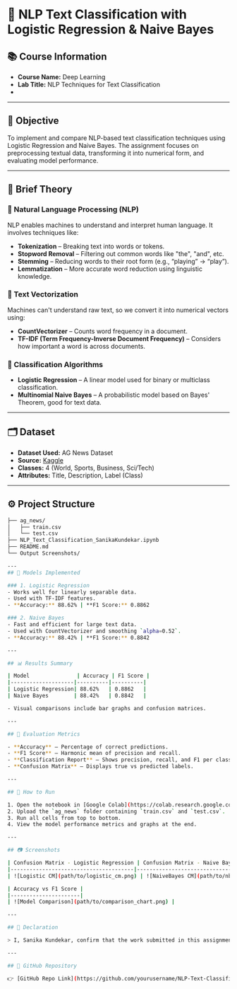 # 📝 NLP Text Classification with Logistic Regression & Naive Bayes

## 📚 Course Information

- **Course Name:** Deep Learning  
- **Lab Title:** NLP Techniques for Text Classification
- 
---

## 🎯 Objective

To implement and compare NLP-based text classification techniques using Logistic Regression and Naive Bayes. The assignment focuses on preprocessing textual data, transforming it into numerical form, and evaluating model performance.

---

## 📖 Brief Theory

### 🔹 Natural Language Processing (NLP)
NLP enables machines to understand and interpret human language. It involves techniques like:
- **Tokenization** – Breaking text into words or tokens.
- **Stopword Removal** – Filtering out common words like "the", "and", etc.
- **Stemming** – Reducing words to their root form (e.g., “playing” → “play”).
- **Lemmatization** – More accurate word reduction using linguistic knowledge.

### 🔹 Text Vectorization
Machines can't understand raw text, so we convert it into numerical vectors using:
- **CountVectorizer** – Counts word frequency in a document.
- **TF-IDF (Term Frequency-Inverse Document Frequency)** – Considers how important a word is across documents.

### 🔹 Classification Algorithms
- **Logistic Regression** – A linear model used for binary or multiclass classification.
- **Multinomial Naive Bayes** – A probabilistic model based on Bayes' Theorem, good for text data.

---

## 🗂 Dataset

- **Dataset Used:** AG News Dataset  
- **Source:** [Kaggle](https://www.kaggle.com/datasets/amananandrai/ag-news-classification-dataset)  
- **Classes:** 4 (World, Sports, Business, Sci/Tech)  
- **Attributes:** Title, Description, Label (Class)  

---

## ⚙️ Project Structure

```bash
├── ag_news/
│   ├── train.csv
│   └── test.csv
├── NLP_Text_Classification_SanikaKundekar.ipynb
├── README.md
└── Output Screenshots/

---
## 🧠 Models Implemented

### 1. Logistic Regression
- Works well for linearly separable data.
- Used with TF-IDF features.
- **Accuracy:** 88.62% | **F1 Score:** 0.8862

### 2. Naive Bayes
- Fast and efficient for large text data.
- Used with CountVectorizer and smoothing `alpha=0.52`.
- **Accuracy:** 88.42% | **F1 Score:** 0.8842

---

## 📊 Results Summary

| Model               | Accuracy | F1 Score |
|--------------------|----------|----------|
| Logistic Regression| 88.62%   | 0.8862   |
| Naive Bayes        | 88.42%   | 0.8842   |

- Visual comparisons include bar graphs and confusion matrices.

---

## 🧪 Evaluation Metrics

- **Accuracy** – Percentage of correct predictions.
- **F1 Score** – Harmonic mean of precision and recall.
- **Classification Report** – Shows precision, recall, and F1 per class.
- **Confusion Matrix** – Displays true vs predicted labels.

---

## 📌 How to Run

1. Open the notebook in [Google Colab](https://colab.research.google.com/).
2. Upload the `ag_news` folder containing `train.csv` and `test.csv`.
3. Run all cells from top to bottom.
4. View the model performance metrics and graphs at the end.

---

## 📷 Screenshots

| Confusion Matrix - Logistic Regression | Confusion Matrix - Naive Bayes |
|---------------------------------------|--------------------------------|
| ![Logistic CM](path/to/logistic_cm.png) | ![NaiveBayes CM](path/to/nb_cm.png) |

| Accuracy vs F1 Score |
|----------------------|
| ![Model Comparison](path/to/comparison_chart.png) |

---

## 📌 Declaration

> I, Sanika Kundekar, confirm that the work submitted in this assignment is my own and has been completed following academic integrity guidelines.

---

## 🔗 GitHub Repository

👉 [GitHub Repo Link](https://github.com/yourusername/NLP-Text-Classification)
